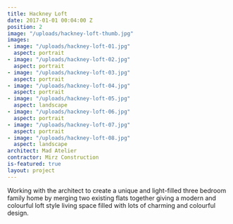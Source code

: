 ```yaml
---
title: Hackney Loft
date: 2017-01-01 00:04:00 Z
position: 2
image: "/uploads/hackney-loft-thumb.jpg"
images:
- image: "/uploads/hackney-loft-01.jpg"
  aspect: portrait
- image: "/uploads/hackney-loft-02.jpg"
  aspect: portrait
- image: "/uploads/hackney-loft-03.jpg"
  aspect: portrait
- image: "/uploads/hackney-loft-04.jpg"
  aspect: portrait
- image: "/uploads/hackney-loft-05.jpg"
  aspect: landscape
- image: "/uploads/hackney-loft-06.jpg"
  aspect: portrait
- image: "/uploads/hackney-loft-07.jpg"
  aspect: portrait
- image: "/uploads/hackney-loft-08.jpg"
  aspect: landscape
architect: Mad Atelier
contractor: Mirz Construction
is-featured: true
layout: project
---
```


Working with the architect to create a unique and light-filled three bedroom family home by merging two existing flats together giving a modern and colourful loft style living space filled with lots of charming and colourful design.
